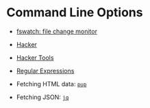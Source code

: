 # Command Line Options

- [fswatch: file change monitor](https://github.com/emcrisostomo/fswatch)
- [Hacker](https://en.wikipedia.org/wiki/Hacker_culture)
- [Hacker Tools](https://en.wikipedia.org/wiki/Security_hacker)

- [Regular Expressions](https://regexone.com/)

- Fetching HTML data: [`pup`](https://github.com/EricChiang/pup)
- Fetching JSON: [`jq`](https://stedolan.github.io/jq/)

